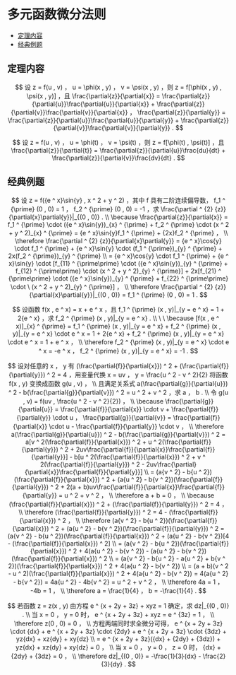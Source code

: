 # 多元函数微分法则

* [定理内容](#定理内容)
* [经典例题](#经典例题)

## 定理内容

$$
设 z = f(u , v) ， u = \phi(x , y) ， v = \psi(x , y) ，则 z = f[\phi(x , y) , \psi(x , y)] ，且 \frac{\partial{z}}{\partial{x}} = \frac{\partial{z}}{\partial{u}}\frac{\partial{u}}{\partial{x}} + \frac{\partial{z}}{\partial{v}}\frac{\partial{v}}{\partial{x}} ， \frac{\partial{z}}{\partial{y}} = \frac{\partial{z}}{\partial{u}}\frac{\partial{u}}{\partial{y}} + \frac{\partial{z}}{\partial{v}}\frac{\partial{v}}{\partial{y}} .
$$

$$
设 z = f(u , v) ， u = \phi(t) ， v = \psi(t) ，则 z = f[\phi(t) , \psi(t)] ，且 \frac{\partial{z}}{\partial{t}} = \frac{\partial{z}}{\partial{u}}\frac{du}{dt} + \frac{\partial{z}}{\partial{v}}\frac{dv}{dt} .
$$

## 经典例题

$$
设 z = f({e ^ x}\sin{y} , x ^ 2 + y ^ 2) ，其中 f 具有二阶连续偏导数， f_1 ^ {\prime} (0 , 0) = 1 ， f_2 ^ {\prime} (0 , 0) = -1 ，求 \frac{\partial ^ {2} {z}}{\partial{x}\partial{y}}|_{(0 , 0)} .
\\
\because \frac{\partial{z}}{\partial{x}} = f_1 ^ {\prime} \cdot ({e ^ x}\sin{y})_{x} ^ {\prime} + f_2 ^ {\prime} \cdot (x ^ 2 + y ^ 2)_{x} ^ {\prime} = {e ^ x}\sin{y}f_1 ^ {\prime} + {2x}f_2 ^ {\prime} ，
\\
\therefore \frac{\partial ^ {2} {z}}{\partial{x}\partial{y}} = {e ^ x}\cos{y} \cdot f_1 ^ {\prime} + {e ^ x}\sin{y} \cdot (f_1 ^ {\prime})_{y} ^ {\prime} + 2x(f_2 ^ {\prime})_{y} ^ {\prime}
\\
= {e ^ x}\cos{y} \cdot f_1 ^ {\prime} + {e ^ x}\sin{y} \cdot [f_{11} ^ {\prime\prime} \cdot ({e ^ x}\sin{y})_{y} ^ {\prime} + f_{12} ^ {\prime\prime} \cdot (x ^ 2 + y ^ 2)_{y} ^ {\prime}] + 2x[f_{21} ^ {\prime\prime} \cdot ({e ^ x}\sin{y})_{y} ^ {\prime} + f_{22} ^ {\prime\prime} \cdot \ (x ^ 2 + y ^ 2)_{y} ^ {\prime}] ，
\\
\therefore \frac{\partial ^ {2} {z}}{\partial{x}\partial{y}}|_{(0 , 0)} = f_1 ^ {\prime} (0 , 0) = 1 .
$$

$$
设函数 f(x , e ^ x) = x + e ^ x ，且 f_1 ^ {\prime} (x , y)|_{y = e ^ x} = 1 + 2{e ^ x} ，求 f_2 ^ {\prime} (x , y)|_{y = e ^ x} .
\\
\
\
\because [f(x , e ^ x)]_{x} ^ {\prime} = f_1 ^ {\prime} (x , y)|_{y = e ^ x} + f_2 ^ {\prime} (x , y)|_{y = e ^ x} \cdot e ^ x = 1 + 2{e ^ x} + f_2 ^ {\prime} (x , y)|_{y = e ^ x} \cdot e ^ x = 1 + e ^ x ，
\\
\therefore f_2 ^ {\prime} (x , y)|_{y = e ^ x} \cdot e ^ x = -e ^ x ， f_2 ^ {\prime} (x , y)|_{y = e ^ x} = -1 .
$$

$$
设对任意的 x ， y 有 (\frac{\partial{f}}{\partial{x}}) ^ 2 + (\frac{\partial{f}}{\partial{y}}) ^ 2 = 4 ，用变量代换 x = uv ， y = \frac{u ^ 2 - v ^ 2}{2} 将函数 f(x , y) 变换成函数 g(u , v) ，
\\
且满足关系式 a(\frac{\partial{g}}{\partial{u}}) ^ 2 - b(\frac{\partial{g}}{\partial{v}}) ^ 2 = u ^ 2 + v ^ 2 ，求 a ， b .
\\
令 g(u , v) = f(uv , \frac{u ^ 2 - v ^ 2}{2}) ，
\\
\because \frac{\partial{g}}{\partial{u}} = \frac{\partial{f}}{\partial{x}} \cdot v + \frac{\partial{f}}{\partial{y}} \cdot u ， \frac{\partial{g}}{\partial{v}} = \frac{\partial{f}}{\partial{x}} \cdot u - \frac{\partial{f}}{\partial{y}} \cdot v ，
\\
\therefore a(\frac{\partial{g}}{\partial{u}}) ^ 2 - b(\frac{\partial{g}}{\partial{v}}) ^ 2 = a[v ^ 2(\frac{\partial{f}}{\partial{x}}) ^ 2 + u ^ 2(\frac{\partial{f}}{\partial{y}}) ^ 2 + 2uv\frac{\partial{f}}{\partial{x}}\frac{\partial{f}}{\partial{y}}] - b[u ^ 2(\frac{\partial{f}}{\partial{x}}) ^ 2 + v ^ 2(\frac{\partial{f}}{\partial{y}}) ^ 2 - 2uv\frac{\partial}{\partial{x}}\frac{\partial{f}}{\partial{y}}]
\\
= (a{v ^ 2} - b{u ^ 2})(\frac{\partial{f}}{\partial{x}}) ^ 2 + (a{u ^ 2} - b{v ^ 2})(\frac{\partial{f}}{\partial{y}}) ^ 2 + 2(a + b)uv\frac{\partial{f}}{\partial{x}}\frac{\partial{f}}{\partial{y}} = u ^ 2 + v ^ 2 ，
\\
\therefore a + b = 0 ，
\\
\because (\frac{\partial{f}}{\partial{x}}) ^ 2 + (\frac{\partial{f}}{\partial{y}}) ^ 2 = 4 ，
\\
\therefore (\frac{\partial{f}}{\partial{y}}) ^ 2 = 4 - (\frac{\partial{f}}{\partial{x}}) ^ 2 ，
\\
\therefore (a{v ^ 2} - b{u ^ 2})(\frac{\partial{f}}{\partial{x}}) ^ 2 + (a{u ^ 2} - b{v ^ 2})(\frac{\partial{f}}{\partial{y}}) ^ 2 = (a{v ^ 2} - b{u ^ 2})(\frac{\partial{f}}{\partial{x}}) ^ 2 + (a{u ^ 2} - b{v ^ 2})[4 - (\frac{\partial{f}}{\partial{x}}) ^ 2]
\\
= (a{v ^ 2} - b{u ^ 2})(\frac{\partial{f}}{\partial{x}}) ^ 2 + 4(a{u ^ 2} - b{v ^ 2}) - (a{u ^ 2} - b{v ^ 2})(\frac{\partial{f}}{\partial{x}}) ^ 2
\\
= (a{v ^ 2} - b{u ^ 2} - a{u ^ 2} + b{v ^ 2})(\frac{\partial{f}}{\partial{x}}) ^ 2 + 4(a{u ^ 2} - b{v ^ 2})
\\
= (a + b)(v ^ 2 - u ^ 2)(\frac{\partial{f}}{\partial{x}}) ^ 2 + 4(a{u ^ 2} - b{v ^ 2}) = 4(a{u ^ 2} - b{v ^ 2}) = 4a{u ^ 2} - 4b{v ^ 2} = u ^ 2 + v ^ 2 ，
\\
\therefore 4a = 1 ， -4b = 1 ，
\\
\therefore a = \frac{1}{4} ， b = -\frac{1}{4} .
$$

$$
若函数 z = z(x , y) 由方程 e ^ {x + 2y + 3z} + xyz = 1 确定，求 dz|_{(0 , 0)} .
\\
当 x = 0 ， y = 0 时， e ^ {x + 2y + 3z} + xyz = e ^ {3z} = 1 ，
\\
\therefore z(0 , 0) = 0 ，
\\
方程两端同时求全微分可得， e ^ {x + 2y + 3z} \cdot {dx} + e ^ {x + 2y + 3z} \cdot {2dy} + e ^ {x + 2y + 3z} \cdot {3dz} + yz{dx} + xz{dy} + xy{dz}
\\
= e ^ {x + 2y + 3z}({dx} + {2dy} + {3dz}) + yz{dx} + xz{dy} + xy{dz} = 0 ，
\\
当 x = 0 ， y = 0 ， z = 0 时， {dx} + {2dy} + {3dz} = 0 ，
\\
\therefore dz|_{(0 , 0)} = -\frac{1}{3}{dx} - \frac{2}{3}{dy} .
$$



